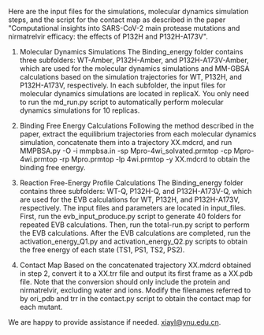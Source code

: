Here are the input files for the simulations, molecular dynamics simulation steps, and the script for the contact map as described in the paper "Computational insights into SARS-CoV-2 main protease mutations and nirmatrelvir efficacy: the effects of P132H and P132H-A173V".

1.	Molecular Dynamics Simulations
The Binding_energy folder contains three subfolders: WT-Amber, P132H-Amber, and P132H-A173V-Amber, which are used for the molecular dynamics simulations and MM-GBSA calculations based on the simulation trajectories for WT, P132H, and P132H-A173V, respectively. In each subfolder, the input files for molecular dynamics simulations are located in replicaX. You only need to run the md_run.py script to automatically perform molecular dynamics simulations for 10 replicas.

2.	Binding Free Energy Calculations
Following the method described in the paper, extract the equilibrium trajectories from each molecular dynamics simulation, concatenate them into a trajectory XX.mdcrd, and run MMPBSA.py -O -i mmpbsa.in -sp Mpro-4wi_solvated.prmtop -cp Mpro-4wi.prmtop -rp Mpro.prmtop -lp 4wi.prmtop -y XX.mdcrd to obtain the binding free energy.

3.	Reaction Free-Energy Profile Calculations
The Binding_energy folder contains three subfolders: WT-Q, P132H-Q, and P132H-A173V-Q, which are used for the EVB calculations for WT, P132H, and P132H-A173V, respectively. The input files and parameters are located in input_files. First, run the evb_input_produce.py script to generate 40 folders for repeated EVB calculations. Then, run the total-run.py script to perform the EVB calculations. After the EVB calculations are completed, run the activation_energy_Q1.py and activation_energy_Q2.py scripts to obtain the free energy of each state (TS1, PS1, TS2, PS2).

4.	Contact Map
Based on the concatenated trajectory XX.mdcrd obtained in step 2, convert it to a XX.trr file and output its first frame as a XX.pdb file. Note that the conversion should only include the protein and nirmatrelvir, excluding water and ions. Modify the filenames referred to by ori_pdb and trr in the contact.py script to obtain the contact map for each mutant.

We are happy to provide assistance if needed. xiayl@ynu.edu.cn.


